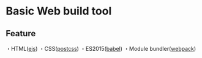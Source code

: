 # Basic Web build tool

## Feature
・HTML([ejs](https://ejs.co/))
・CSS([postcss](https://postcss.org/))
・ES2015([babel](https://babeljs.io/))
・Module bundler([webpack](https://webpack.js.org/))